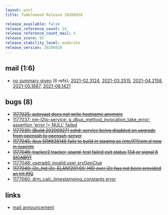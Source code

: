 ```yaml
---
layout: post
title: Tumbleweed Release 20200928

release_available: false
release_reference_count: 14
release_reference_count_mail: 6
release_score: 85
release_stability_level: moderate
release_version: 20200928
---
```


## mail (1:6)

- [no summary given](https://lists.opensuse.org/archives/list/factory@lists.opensuse.org/thread/RNM3FYSV364OHOF6BCMDXPKHT3AUIM77) (6 refs); [2021-02.3124](https://lists.opensuse.org/archives/list/factory@lists.opensuse.org/thread/RNM3FYSV364OHOF6BCMDXPKHT3AUIM77), [2021-03.2515](https://lists.opensuse.org/archives/list/factory@lists.opensuse.org/thread/RNM3FYSV364OHOF6BCMDXPKHT3AUIM77), [2021-04.2158](https://lists.opensuse.org/archives/list/factory@lists.opensuse.org/thread/RNM3FYSV364OHOF6BCMDXPKHT3AUIM77), [2021-05.1687](https://lists.opensuse.org/archives/list/factory@lists.opensuse.org/thread/RNM3FYSV364OHOF6BCMDXPKHT3AUIM77), [2021-06.1421](https://lists.opensuse.org/archives/list/factory@lists.opensuse.org/thread/RNM3FYSV364OHOF6BCMDXPKHT3AUIM77)

## bugs (8)

<!--more-->

- ~~[1177025: autoyast does not write hostname anymore](https://bugzilla.opensuse.org/show_bug.cgi?id=1177025)~~
- [1177037: nm-l2tp-service: g_dbus_method_invocation_take_error: assertion 'error != NULL' failed](https://bugzilla.opensuse.org/show_bug.cgi?id=1177037)
- ~~[1177039: \[Build 20200927\] sshd: service being disabled on upgrade from openssh to openssh-server](https://bugzilla.opensuse.org/show_bug.cgi?id=1177039)~~
- ~~[1177045: ibus SR#838146 fails to build in staging as /etc/X11/xim.d now in /usr/etc](https://bugzilla.opensuse.org/show_bug.cgi?id=1177045)~~
- ~~[1177046: tracker2 tracker-sparql-test failed exit status 134 or signal 6 SIGABRT](https://bugzilla.opensuse.org/show_bug.cgi?id=1177046)~~
- [1177048: useradd: invalid user srvGeoClue](https://bugzilla.opensuse.org/show_bug.cgi?id=1177048)
- ~~[1177049: i2c_hid i2c-ELAN1201:00: HID over i2c has not been provided an Int IRQ](https://bugzilla.opensuse.org/show_bug.cgi?id=1177049)~~
- [1177060: drm_calc_timestamping_constants error](https://bugzilla.opensuse.org/show_bug.cgi?id=1177060)



## links

- [mail announcement](https://lists.opensuse.org/archives/list/factory@lists.opensuse.org/thread/RNM3FYSV364OHOF6BCMDXPKHT3AUIM77)
